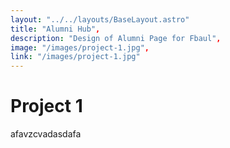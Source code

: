 ```yaml
---
layout: "../../layouts/BaseLayout.astro"
title: "Alumni Hub",
description: "Design of Alumni Page for Fbaul",
image: "/images/project-1.jpg",
link: "/images/project-1.jpg"
---
```


# Project 1

afavzcvadasdafa